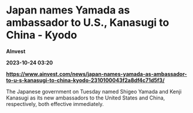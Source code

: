 # Japan names Yamada as ambassador to U.S., Kanasugi to China - Kyodo
**AInvest**

**2023-10-24 03:20**

**https://www.ainvest.com/news/japan-names-yamada-as-ambassador-to-u-s-kanasugi-to-china-kyodo-2310100043f2a8df4c71d5f3/**

The Japanese government on Tuesday named Shigeo Yamada and Kenji Kanasugi as its new ambassadors to the United States and China, respectively, both effective immediately.
